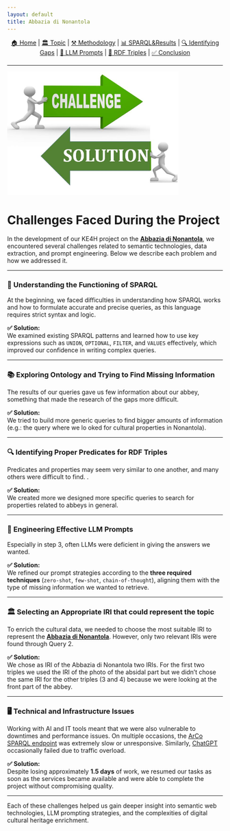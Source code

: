 ```yaml
---
layout: default
title: Abbazia di Nonantola
---
```


<div style="text-align: center; margin-bottom: 20px;">
  <a href="index.html">🏠 Home</a> |
  <a href="topic.html">🏛️ Topic</a> |
  <a href="methodology.html">⚒️ Methodology</a> |
  <a href="sparql.html">📊 SPARQL&Results</a> |
  <a href="gaps.html">🔍 Identifying Gaps</a> |
  <a href="prompts.html">💬 LLM Prompts</a> |
  <a href="rdf.html">🔗 RDF Triples</a> |
  <a href="conclusion.html">✅ Conclusion</a>
</div>

---

<img src="assets/images/challenges_solutions.png" alt="Challenges" width="400">

# Challenges Faced During the Project

In the development of our KE4H project on the **[Abbazia di Nonantola](https://w3id.org/arco/resource/HistoricOrArtisticProperty/0100210793)**, we encountered several challenges related to semantic technologies, data extraction, and prompt engineering. Below we describe each problem and how we addressed it.

---

### 🧩 Understanding the Functioning of SPARQL

At the beginning, we faced difficulties in understanding how SPARQL works and how to formulate accurate and precise queries, as this language requires strict syntax and logic.

**✅ Solution:**  
We examined existing SPARQL patterns and learned how to use key expressions such as `UNION`, `OPTIONAL`, `FILTER`, and `VALUES` effectively, which improved our confidence in writing complex queries.

---

### 📚 Exploring Ontology and Trying to Find Missing Information

The results of our queries gave us few information about our abbey, something that made the research of the gaps more difficult.

**✅ Solution:**  
We tried to build more generic queries to find bigger amounts of information (e.g.: the query where we lo oked for cultural properties in Nonantola).

---

### 🔍 Identifying Proper Predicates for RDF Triples

Predicates and properties may seem very similar to one another, and many others were difficult to find. .

**✅ Solution:**  
We created more we designed more specific queries to search for properties related to abbeys in general.

---

### 💬 Engineering Effective LLM Prompts

Especially in step 3, often LLMs were deficient in giving the answers we wanted.

**✅ Solution:**  
We refined our prompt strategies according to the **three required techniques** (`zero-shot`, `few-shot`, `chain-of-thought`), aligning them with the type of missing information we wanted to retrieve.

---

### 🏛️ Selecting an Appropriate IRI that could represent the topic

To enrich the cultural data, we needed to choose the most suitable IRI to represent the **[Abbazia di Nonantola](https://w3id.org/arco/resource/HistoricOrArtisticProperty/0100210793)**. However, only two relevant IRIs were found through Query 2.

**✅ Solution:**  
We chose as IRI of the Abbazia di Nonantola two IRIs. For the first two triples we used the IRI of the photo of the absidal part but we didn’t chose the same IRI for the other triples (3 and 4) because we were looking at the front part of the abbey.

---

### 🖥️ Technical and Infrastructure Issues

Working with AI and IT tools meant that we were also vulnerable to downtimes and performance issues. On multiple occasions, the [ArCo SPARQL endpoint](https://dati.cultura.gov.it/sparql) was extremely slow or unresponsive. Similarly, [ChatGPT](https://chat.openai.com/) occasionally failed due to traffic overload.

**✅ Solution:**  
Despite losing approximately **1.5 days** of work, we resumed our tasks as soon as the services became available and were able to complete the project without compromising quality.

---

Each of these challenges helped us gain deeper insight into semantic web technologies, LLM prompting strategies, and the complexities of digital cultural heritage enrichment.

